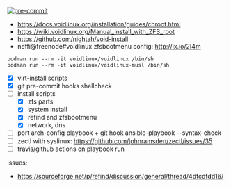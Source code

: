 [![pre-commit](https://img.shields.io/badge/pre--commit-enabled-brightgreen?logo=pre-commit&logoColor=white)](https://github.com/pre-commit/pre-commit)

- https://docs.voidlinux.org/installation/guides/chroot.html
- https://wiki.voidlinux.org/Manual_install_with_ZFS_root
- https://github.com/nightah/void-install
- neffi@freenode#voidlinux zfsbootmenu config: http://ix.io/2I4m

```
podman run --rm -it voidlinux/voidlinux /bin/sh
podman run --rm -it voidlinux/voidlinux-musl /bin/sh
```

- [x] virt-install scripts
- [x] git pre-commit hooks shellcheck
- [ ] install scripts
  - [x] zfs parts
  - [x] system install
  - [x] refind and zfsbootmenu
  - [x] network, dns
- [ ] port arch-config playbook + git hook ansible-playbook --syntax-check
- [ ] zectl with syslinux: https://github.com/johnramsden/zectl/issues/35
- [ ] travis/github actions on playbook run

issues:
- https://sourceforge.net/p/refind/discussion/general/thread/4dfcdfdd16/
